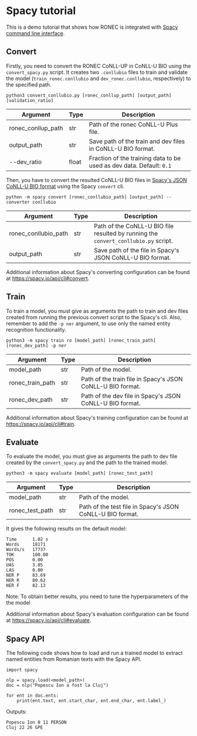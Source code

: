 # Spacy tutorial

This is a demo tutorial that shows how RONEC is integrated with [Spacy command line interface](https://spacy.io/api/cli).

## Convert 

Firstly, you need to convert the RONEC CoNLL-UP in CoNLL-U BIO using the `convert_spacy.py` script. It creates two `.conllubio` files to train and validate the model (`train_ronec.conllubio` and `dev_ronec.conllubio`, respectively) to the specified path.

```
python3 convert_conllubio.py [ronec_conllup_path] [output_path] [validation_ratio]
```

| Argument | Type | Description |
| --- | --- | --- |
| ronec_conllup_path | str | Path of the ronec CoNLL-U Plus file. |
| output_path | str | Save path of the train and dev files in CoNLL-U BIO format. |
| --dev_ratio | float | Fraction of the training data to be used as dev data. Default: `0.1` |

Then, you have to convert the resulted CoNLL-U BIO files in [Spacy's JSON CoNLL-U BIO format](https://spacy.io/api/annotation#json-input) using the Spacy `convert` cli. 

```
python -m spacy convert [ronec_conllubio_path] [output_path] --converter conllubio
```

| Argument | Type | Description |
| --- | --- | --- |
| ronec_conllubio_path | str | Path of the CoNLL-U BIO file resulted by running the `convert_conllubio.py` script. |
| output_path | str | Save path of the file in Spacy's JSON CoNLL-U BIO format. |

Additional information about Spacy's converting configuration can be found at https://spacy.io/api/cli#convert.

## Train

To train a model, you must give as arguments the path to train and dev files created from running the previous convert script to 
the Spacy's cli. Also, remember to add the `-p ner` argument, to use only the named entity recognition functionality.

```
python3 -m spacy train ro [model_path] [ronec_train_path] [ronec_dev_path] -p ner
```

| Argument | Type | Description |
| --- | --- | --- |
| model_path | str | Path of the model. |
| ronec_train_path | str | Path of the train file in Spacy's JSON CoNLL-U BIO format. |
| ronec_dev_path | str | Path of the dev file in Spacy's JSON CoNLL-U BIO format. |

Additional information about Spacy's training configuration can be found at https://spacy.io/api/cli#train.

## Evaluate

To evaluate the model, you must give as arguments the path to dev file created by the `convert_spacy.py` and the path to the trained model.

``` 
python3 -m spacy evaluate [model_path] [ronec_test_path]
```

| Argument | Type | Description |
| --- | --- | --- |
| model_path | str | Path of the model. |
| ronec_test_path | str | Path of the test file in Spacy's JSON CoNLL-U BIO format. |


It gives the following results on the default model:

```
Time      1.02 s
Words     18171
Words/s   17737
TOK       100.00
POS       0.00
UAS       3.05
LAS       0.00
NER P     83.69
NER R     80.62
NER F     82.13
```

Note: To obtain better results, you need to tune the hyperparameters of the the model

Additional information about Spacy's evaluation configuration can be found at https://spacy.io/api/cli#evaluate.

## Spacy API

The following code shows how to load and run a trained model to extract named entities from Romanian texts with the Spacy API.

```
import spacy

nlp = spacy.load(<model_path>)
doc = nlp("Popescu Ion a fost la Cluj")

for ent in doc.ents:
	print(ent.text, ent.start_char, ent.end_char, ent.label_)
```

Outputs:

```
Popescu Ion 0 11 PERSON
Cluj 22 26 GPE
```
